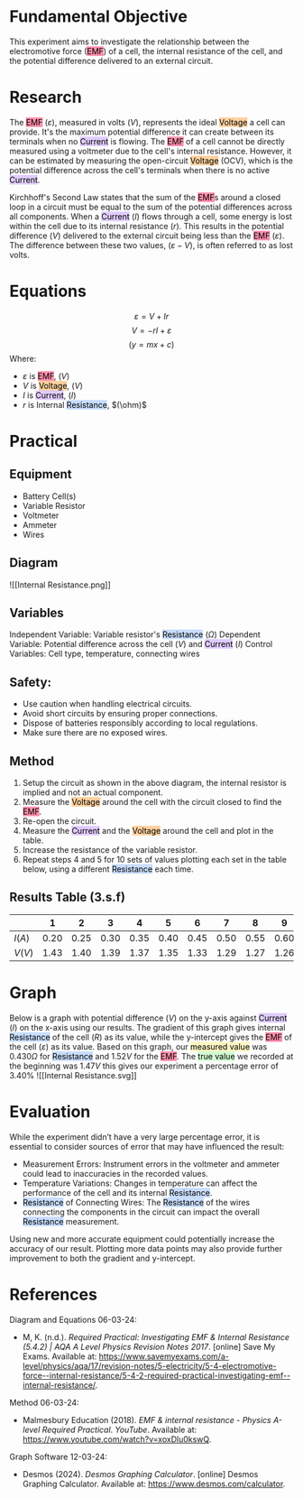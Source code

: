# Fundamental Objective
This experiment aims to investigate the relationship between the electromotive force (<mark style="background: #FF5582A6;">EMF</mark>) of a cell, the internal resistance of the cell, and the potential difference delivered to an external circuit.

# Research
The <mark style="background: #FF5582A6;">EMF</mark> $(\varepsilon)$, measured in volts $(V)$, represents the ideal <mark style="background: #FFB86CA6;">Voltage</mark> a cell can provide. It's the maximum potential difference it can create between its terminals when no <mark style="background: #D2B3FFA6;">Current</mark> is flowing. The <mark style="background: #FF5582A6;">EMF</mark> of a cell cannot be directly measured using a voltmeter due to the cell's internal resistance. However, it can be estimated by measuring the open-circuit <mark style="background: #FFB86CA6;">Voltage</mark> (OCV), which is the potential difference across the cell's terminals when there is no active <mark style="background: #D2B3FFA6;">Current</mark>.

Kirchhoff's Second Law states that the sum of the <mark style="background: #FF5582A6;">EMF</mark>s around a closed loop in a circuit must be equal to the sum of the potential differences across all components. When a <mark style="background: #D2B3FFA6;">Current</mark> $(I)$ flows through a cell, some energy is lost within the cell due to its internal resistance $(r)$. This results in the potential difference $(V)$ delivered to the external circuit being less than the <mark style="background: #FF5582A6;">EMF</mark> $(\varepsilon)$. The difference between these two values, $(\varepsilon - V)$, is often referred to as lost volts.

# Equations
$$\varepsilon = V + Ir$$
$$V = -rI + \varepsilon$$
$$(y=mx+c)$$
Where:
- $\varepsilon$ is <mark style="background: #FF5582A6;">EMF</mark>, $(V)$
- $V$ is <mark style="background: #FFB86CA6;">Voltage</mark>, $(V)$
- $I$ is <mark style="background: #D2B3FFA6;">Current</mark>, $(I)$
- $r$ is Internal <mark style="background: #ADCCFFA6;">Resistance</mark>, $(\ohm)$

<div style="page-break-after: always;"></div>

# Practical
## Equipment
- Battery Cell(s)
- Variable Resistor
- Voltmeter
- Ammeter
- Wires

## Diagram
![[Internal Resistance.png]]

## Variables
Independent Variable: Variable resistor's <mark style="background: #ADCCFFA6;">Resistance</mark> $(\Omega)$
Dependent Variable: Potential difference across the cell $(V)$ and <mark style="background: #D2B3FFA6;">Current</mark> $(I)$
Control Variables: Cell type, temperature, connecting wires

<div style="page-break-after: always;"></div>

## Safety:
- Use caution when handling electrical circuits.
- Avoid short circuits by ensuring proper connections.
- Dispose of batteries responsibly according to local regulations.
- Make sure there are no exposed wires.

## Method
1. Setup the circuit as shown in the above diagram, the internal resistor is implied and not an actual component.
2. Measure the <mark style="background: #FFB86CA6;">Voltage</mark> around the cell with the circuit closed to find the <mark style="background: #FF5582A6;">EMF</mark>.
3. Re-open the circuit.
4. Measure the <mark style="background: #D2B3FFA6;">Current</mark> and the <mark style="background: #FFB86CA6;">Voltage</mark> around the cell and plot in the table.
5. Increase the resistance of the variable resistor.
6. Repeat steps 4 and 5 for 10 sets of values plotting each set in the table below, using a different <mark style="background: #ADCCFFA6;">Resistance</mark> each time.

## Results Table (3.s.f)

|        | 1    | 2    | 3    | 4    | 5    | 6    | 7    | 8    | 9    | 10   |
| ------ | ---- | ---- | ---- | ---- | ---- | ---- | ---- | ---- | ---- | ---- |
| $I(A)$ | 0.20 | 0.25 | 0.30 | 0.35 | 0.40 | 0.45 | 0.50 | 0.55 | 0.60 | 0.65 |
| $V(V)$ | 1.43 | 1.40 | 1.39 | 1.37 | 1.35 | 1.33 | 1.29 | 1.27 | 1.26 | 1.24 |

<div style="page-break-after: always;"></div>

# Graph
Below is a graph with potential difference $(V)$ on the y-axis against <mark style="background: #D2B3FFA6;">Current</mark> $(I)$ on the x-axis using our results. The gradient of this graph gives internal <mark style="background: #ADCCFFA6;">Resistance</mark> of the cell $(R)$ as its value, while the y-intercept gives the <mark style="background: #FF5582A6;">EMF</mark> of the cell $(\varepsilon)$ as its value. Based on this graph, our <mark style="background: #FFF3A3A6;">measured value</mark> was $0.430 \Omega$ for <mark style="background: #ADCCFFA6;">Resistance</mark> and $1.52 V$ for the <mark style="background: #FF5582A6;">EMF</mark>. The <mark style="background: #BBFABBA6;">true value</mark> we recorded at the beginning was $1.47 V$ this gives our experiment a percentage error of $3.40 \%$
![[Internal Resistance.svg]]

<div style="page-break-after: always;"></div>

# Evaluation
While the experiment didn’t have a very large percentage error, it is essential to consider sources of error that may have influenced the result:
- Measurement Errors: Instrument errors in the voltmeter and ammeter could lead to inaccuracies in the recorded values.
- Temperature Variations: Changes in temperature can affect the performance of the cell and its internal <mark style="background: #ADCCFFA6;">Resistance</mark>.
- <mark style="background: #ADCCFFA6;">Resistance</mark> of Connecting Wires: The <mark style="background: #ADCCFFA6;">Resistance</mark> of the wires connecting the components in the circuit can impact the overall <mark style="background: #ADCCFFA6;">Resistance</mark> measurement.

Using new and more accurate equipment could potentially increase the accuracy of our result. Plotting more data points may also provide further improvement to both the gradient and y-intercept.
# References
Diagram and Equations 06-03-24:
- M, K. (n.d.). _Required Practical: Investigating EMF & Internal Resistance (5.4.2) | AQA A Level Physics Revision Notes 2017_. [online] Save My Exams. Available at: https://www.savemyexams.com/a-level/physics/aqa/17/revision-notes/5-electricity/5-4-electromotive-force--internal-resistance/5-4-2-required-practical-investigating-emf--internal-resistance/.

Method 06-03-24:
- Malmesbury Education (2018). _EMF & internal resistance - Physics A-level Required Practical_. _YouTube_. Available at: https://www.youtube.com/watch?v=xoxDlu0kswQ.

Graph Software 12-03-24:
- Desmos (2024). _Desmos Graphing Calculator_. [online] Desmos Graphing Calculator. Available at: https://www.desmos.com/calculator.